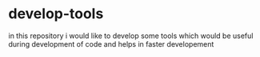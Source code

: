 # develop-tools
in this repository i would like to develop some tools which would be useful during development of code and helps in faster developement
